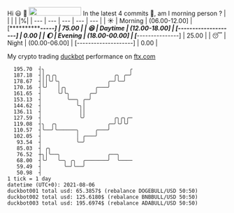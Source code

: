 Hi :smiley: :wave: <img src="https://jojoee.jojoee.com/api/utcnow" width="120" height="20">
In the latest 4 commits :bug:, am I morning person ? 
| | | | |%|
| --- | --- | --- | --- | --- |
| :sunny: | Morning | (06.00-12.00] | [***************-----] | 75.00 |
| :satisfied: | Daytime | (12.00-18.00] | [--------------------] | 0.00 |
| :moon: | Evening | (18.00-00.00] | [*****---------------] | 25.00 |
| :sleeping: | Night | (00.00-06.00] | [--------------------] | 0.00 |

My crypto trading [duckbot](https://github.com/jojoee/duckbot) performance on [ftx.com](https://ftx.com/#a=13144711)
```
  195.70  ┤╮                           ╭
  187.18  ┤│╭╮╭╮                  ╭╮ ╭─╯
  178.67  ┤││╰╯╰╮               ╭─╯╰─╯
  170.16  ┤╰╯   │╭╮         ╭───╯
  161.65  ┤     ╰╯╰╮      ╭─╯
  153.13  ┤        ╰──╮ ╭─╯
  144.62  ┤           ╰╮│
  136.11  ┤            ││
  127.59  ┤            ╰╯         ╭╮╭╮╭─
  119.08  ┤╮  ╭╮                ╭─╯╰╯╰╯
  110.57  ┤╰──╯╰──────╮     ╭───╯
  102.05  ┤           │ ╭───╯
   93.54  ┤           ╰─╯
   85.03  ┤ ╭╮
   76.52  ┼╮│╰──╮               ╭──╮
   68.00  ┤╰╯   ╰─╮ ╭╮  ╭───────╯  ╰────
   59.49  ┤       ╰─╯╰──╯
   50.98  ┤
1 tick = 1 day
datetime (UTC+0): 2021-08-06
duckbot001 total usd: 65.3857$ (rebalance DOGEBULL/USD 50:50)
duckbot002 total usd: 125.6180$ (rebalance BNBBULL/USD 50:50)
duckbot003 total usd: 195.6974$ (rebalance ADABULL/USD 50:50)
```

